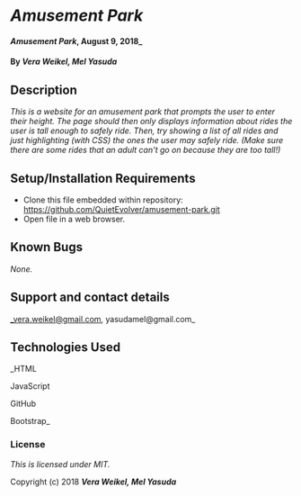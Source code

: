 # _Amusement Park_

#### _Amusement Park_, August 9, 2018_

#### By _**Vera Weikel, Mel Yasuda**_

## Description

_This is a website for an amusement park that prompts the user to enter their height.
The page should then only displays information about rides the user is tall enough to safely ride.
Then, try showing a list of all rides and just highlighting (with CSS) the ones the user may safely ride.
(Make sure there are some rides that an adult can't go on because they are too tall!)_

## Setup/Installation Requirements

* Clone this file embedded within repository: https://github.com/QuietEvolver/amusement-park.git
* Open file in a web browser.

## Known Bugs

_None._

## Support and contact details

_vera.weikel@gmail.com, yasudamel@gmail.com_

## Technologies Used

_HTML

JavaScript

GitHub

Bootstrap_

### License

*This is licensed under MIT.*

Copyright (c) 2018 **_Vera Weikel, Mel Yasuda_**
